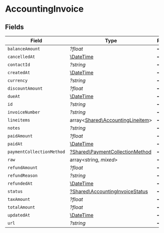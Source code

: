 # AccountingInvoice


## Fields

| Field                                                                             | Type                                                                              | Required                                                                          | Description                                                                       |
| --------------------------------------------------------------------------------- | --------------------------------------------------------------------------------- | --------------------------------------------------------------------------------- | --------------------------------------------------------------------------------- |
| `balanceAmount`                                                                   | *?float*                                                                          | :heavy_minus_sign:                                                                | N/A                                                                               |
| `cancelledAt`                                                                     | [\DateTime](https://www.php.net/manual/en/class.datetime.php)                     | :heavy_minus_sign:                                                                | N/A                                                                               |
| `contactId`                                                                       | *?string*                                                                         | :heavy_minus_sign:                                                                | N/A                                                                               |
| `createdAt`                                                                       | [\DateTime](https://www.php.net/manual/en/class.datetime.php)                     | :heavy_minus_sign:                                                                | N/A                                                                               |
| `currency`                                                                        | *?string*                                                                         | :heavy_minus_sign:                                                                | N/A                                                                               |
| `discountAmount`                                                                  | *?float*                                                                          | :heavy_minus_sign:                                                                | N/A                                                                               |
| `dueAt`                                                                           | [\DateTime](https://www.php.net/manual/en/class.datetime.php)                     | :heavy_minus_sign:                                                                | N/A                                                                               |
| `id`                                                                              | *?string*                                                                         | :heavy_minus_sign:                                                                | N/A                                                                               |
| `invoiceNumber`                                                                   | *?string*                                                                         | :heavy_minus_sign:                                                                | N/A                                                                               |
| `lineitems`                                                                       | array<[Shared\AccountingLineitem](../../Models/Shared/AccountingLineitem.md)>     | :heavy_minus_sign:                                                                | N/A                                                                               |
| `notes`                                                                           | *?string*                                                                         | :heavy_minus_sign:                                                                | N/A                                                                               |
| `paidAmount`                                                                      | *?float*                                                                          | :heavy_minus_sign:                                                                | N/A                                                                               |
| `paidAt`                                                                          | [\DateTime](https://www.php.net/manual/en/class.datetime.php)                     | :heavy_minus_sign:                                                                | N/A                                                                               |
| `paymentCollectionMethod`                                                         | [?Shared\PaymentCollectionMethod](../../Models/Shared/PaymentCollectionMethod.md) | :heavy_minus_sign:                                                                | N/A                                                                               |
| `raw`                                                                             | array<string, *mixed*>                                                            | :heavy_minus_sign:                                                                | N/A                                                                               |
| `refundAmount`                                                                    | *?float*                                                                          | :heavy_minus_sign:                                                                | N/A                                                                               |
| `refundReason`                                                                    | *?string*                                                                         | :heavy_minus_sign:                                                                | N/A                                                                               |
| `refundedAt`                                                                      | [\DateTime](https://www.php.net/manual/en/class.datetime.php)                     | :heavy_minus_sign:                                                                | N/A                                                                               |
| `status`                                                                          | [?Shared\AccountingInvoiceStatus](../../Models/Shared/AccountingInvoiceStatus.md) | :heavy_minus_sign:                                                                | N/A                                                                               |
| `taxAmount`                                                                       | *?float*                                                                          | :heavy_minus_sign:                                                                | N/A                                                                               |
| `totalAmount`                                                                     | *?float*                                                                          | :heavy_minus_sign:                                                                | N/A                                                                               |
| `updatedAt`                                                                       | [\DateTime](https://www.php.net/manual/en/class.datetime.php)                     | :heavy_minus_sign:                                                                | N/A                                                                               |
| `url`                                                                             | *?string*                                                                         | :heavy_minus_sign:                                                                | N/A                                                                               |